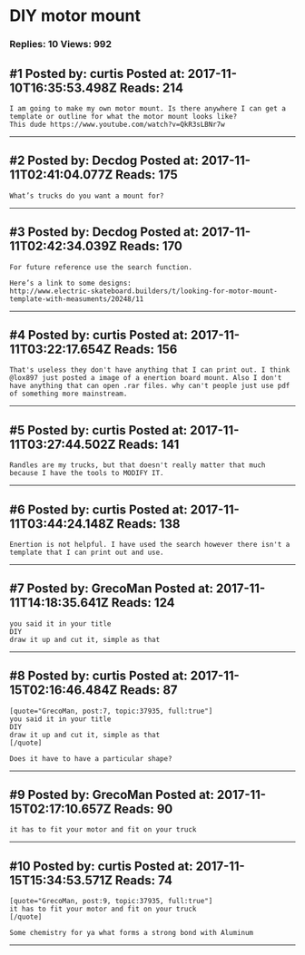 # DIY motor mount

### Replies: 10 Views: 992

## \#1 Posted by: curtis Posted at: 2017-11-10T16:35:53.498Z Reads: 214

```
I am going to make my own motor mount. Is there anywhere I can get a template or outline for what the motor mount looks like?
This dude https://www.youtube.com/watch?v=QkR3sLBNr7w
```

---
## \#2 Posted by: Decdog Posted at: 2017-11-11T02:41:04.077Z Reads: 175

```
What’s trucks do you want a mount for?
```

---
## \#3 Posted by: Decdog Posted at: 2017-11-11T02:42:34.039Z Reads: 170

```
For future reference use the search function. 

Here’s a link to some designs:
http://www.electric-skateboard.builders/t/looking-for-motor-mount-template-with-measuments/20248/11
```

---
## \#4 Posted by: curtis Posted at: 2017-11-11T03:22:17.654Z Reads: 156

```
That's useless they don't have anything that I can print out. I think @lox897 just posted a image of a enertion board mount. Also I don't have anything that can open .rar files. why can't people just use pdf of something more mainstream.
```

---
## \#5 Posted by: curtis Posted at: 2017-11-11T03:27:44.502Z Reads: 141

```
Randles are my trucks, but that doesn't really matter that much because I have the tools to MODIFY IT.
```

---
## \#6 Posted by: curtis Posted at: 2017-11-11T03:44:24.148Z Reads: 138

```
Enertion is not helpful. I have used the search however there isn't a template that I can print out and use.
```

---
## \#7 Posted by: GrecoMan Posted at: 2017-11-11T14:18:35.641Z Reads: 124

```
you said it in your title
DIY
draw it up and cut it, simple as that
```

---
## \#8 Posted by: curtis Posted at: 2017-11-15T02:16:46.484Z Reads: 87

```
[quote="GrecoMan, post:7, topic:37935, full:true"]
you said it in your title
DIY
draw it up and cut it, simple as that
[/quote]

Does it have to have a particular shape?
```

---
## \#9 Posted by: GrecoMan Posted at: 2017-11-15T02:17:10.657Z Reads: 90

```
it has to fit your motor and fit on your truck
```

---
## \#10 Posted by: curtis Posted at: 2017-11-15T15:34:53.571Z Reads: 74

```
[quote="GrecoMan, post:9, topic:37935, full:true"]
it has to fit your motor and fit on your truck
[/quote]

Some chemistry for ya what forms a strong bond with Aluminum
```

---
